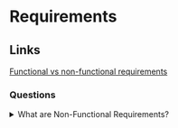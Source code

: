 # Requirements

## Links
[Functional vs non-functional requirements](https://reqtest.com/requirements-blog/functional-vs-non-functional-requirements/)

### Questions

<details>
  <summary>What are Non-Functional Requirements?</summary>

  The non-functional requirements specify how a system performs functions. In other words, they will describe how a system should behave and what limits there are on its functionality.

</details>
